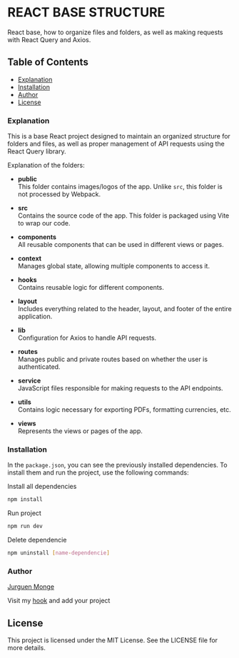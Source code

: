 # REACT BASE STRUCTURE

React base, how to organize files and folders, as well as making requests with React Query and Axios.

## Table of Contents
- [Explanation](#explanation)
- [Installation](#installation)
- [Author](#author)
- [License](#license)


### Explanation
This is a base React project designed to maintain an organized structure for folders and files, as well as proper management of API requests using the React Query library.

Explanation of the folders:

- **public**  
  This folder contains images/logos of the app. Unlike `src`, this folder is not processed by Webpack.

- **src**  
  Contains the source code of the app. This folder is packaged using Vite to wrap our code.

- **components**  
  All reusable components that can be used in different views or pages.

- **context**  
  Manages global state, allowing multiple components to access it.

- **hooks**  
  Contains reusable logic for different components.

- **layout**  
  Includes everything related to the header, layout, and footer of the entire application.

- **lib**  
  Configuration for Axios to handle API requests.

- **routes**  
  Manages public and private routes based on whether the user is authenticated.

- **service**  
  JavaScript files responsible for making requests to the API endpoints.

- **utils**  
  Contains logic necessary for exporting PDFs, formatting currencies, etc.

- **views**  
  Represents the views or pages of the app.

### Installation

In the `package.json`, you can see the previously installed dependencies. To install them and run the project, use the following commands:

Install all dependencies
```bash
npm install
```

Run project
```bash
npm run dev
```

Delete dependencie
```bash
npm uninstall [name-dependencie]
```

### Author
[Jurguen Monge](https://github.com/JurguenMonge)

Visit my [hook](https://www.npmjs.com/package/use-idle-timer) and add your project

## License
This project is licensed under the MIT License. See the LICENSE file for more details.